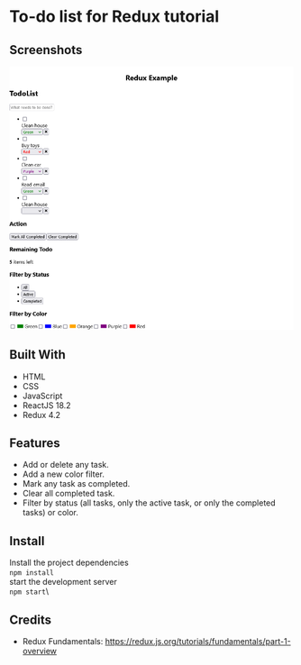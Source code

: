 # To-do list for Redux tutorial

## Screenshots
![React App - localhost](./images/ReactApp-localhost.png)

## Built With
* HTML
* CSS
* JavaScript
* ReactJS 18.2
* Redux 4.2

## Features
* Add or delete any task.
* Add a new color filter.
* Mark any task as completed.
* Clear all completed task.
* Filter by status (all tasks, only the active task, or only the completed tasks) or color.

## Install
Install the project dependencies\
`npm install`\
start the development server\
`npm start`\

## Credits
- Redux Fundamentals: https://redux.js.org/tutorials/fundamentals/part-1-overview

